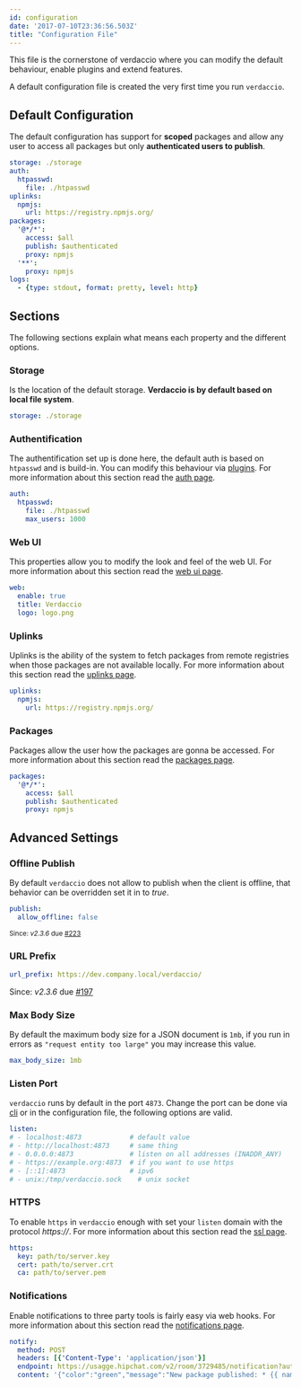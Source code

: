 ```yaml
---
id: configuration
date: '2017-07-10T23:36:56.503Z'
title: "Configuration File"
---
```


This file is the cornerstone of verdaccio where you can modify the default behaviour, enable plugins and extend features.

A default configuration file is created the very first time you run `verdaccio`.

## Default Configuration

The default configuration has support for **scoped** packages and allow any user to access all packages but only **authenticated users to publish**.

```yaml
storage: ./storage
auth:
  htpasswd:
    file: ./htpasswd
uplinks:
  npmjs:
    url: https://registry.npmjs.org/
packages:
  '@*/*':
    access: $all
    publish: $authenticated
    proxy: npmjs
  '**':
    proxy: npmjs
logs:
  - {type: stdout, format: pretty, level: http}
```

## Sections

The following sections explain what means each property and the different options.

### Storage

Is the location of the default storage. **Verdaccio is by default based on local file system**.

```yaml
storage: ./storage
```

### Authentification

The authentification set up is done here, the default auth is based on `htpasswd` and is build-in. You can modify this behaviour via [plugins](plugins.md). For more information about this section read the [auth page](auth.md).

```yaml
auth:
  htpasswd:
    file: ./htpasswd
    max_users: 1000
```

### Web UI

This properties allow you to modify the look and feel of the web UI. For more information about this section read the [web ui page](web.md).

```yaml
web:
  enable: true
  title: Verdaccio
  logo: logo.png
```

### Uplinks

Uplinks is the ability of the system to fetch packages from remote registries when those packages are not available locally. For more information about this section read the [uplinks page](uplinks.md).


```yaml
uplinks:
  npmjs:
    url: https://registry.npmjs.org/
```

### Packages

Packages allow the user how the packages are gonna be accessed. For more information about this section read the [packages page](packages.md).


```yaml
packages:
  '@*/*':
    access: $all
    publish: $authenticated
    proxy: npmjs
```

## Advanced Settings

### Offline Publish

By default `verdaccio` does not allow to publish when the client is offline, that behavior can be overridden set it in to *true*.

```yaml
publish:
  allow_offline: false
```

<small>Since: *v2.3.6* due [#223](https://github.com/verdaccio/verdaccio/pull/223)</small>

### URL Prefix

```yaml
url_prefix: https://dev.company.local/verdaccio/
```

Since: *v2.3.6* due [#197](https://github.com/verdaccio/verdaccio/pull/197)


### Max Body Size

By default the maximum body size for a JSON document is `1mb`, if you run in errors as `"request entity too large"` you may increase this value.

```yaml
max_body_size: 1mb
```

### Listen Port

`verdaccio` runs by default in the port `4873`. Change the port can be done via [cli](cli.md) or in the configuration file, the following options are valid.

```yaml
listen:
# - localhost:4873            # default value
# - http://localhost:4873     # same thing
# - 0.0.0.0:4873              # listen on all addresses (INADDR_ANY)
# - https://example.org:4873  # if you want to use https
# - [::1]:4873                # ipv6
# - unix:/tmp/verdaccio.sock    # unix socket
```

### HTTPS

To enable `https` in `verdaccio` enough with set your `listen` domain with the protocol *https://*. For more information about this section read the [ssl page](ssl.md).


```yaml
https:
  key: path/to/server.key
  cert: path/to/server.crt
  ca: path/to/server.pem
```

### Notifications

Enable notifications to three party tools is fairly easy via web hooks. For more information about this section read the [notifications page](notifications.md).

```yaml
notify:
  method: POST
  headers: [{'Content-Type': 'application/json'}]
  endpoint: https://usagge.hipchat.com/v2/room/3729485/notification?auth_token=mySecretToken
  content: '{"color":"green","message":"New package published: * {{ name }}*","notify":true,"message_format":"text"}'
```











